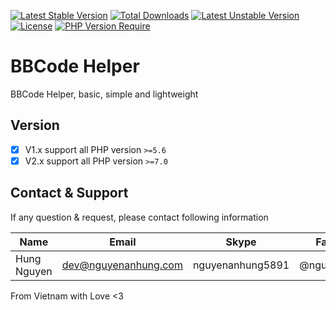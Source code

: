 [![Latest Stable Version](http://poser.pugx.org/nguyenanhung/bbcode-helper/v)](https://packagist.org/packages/nguyenanhung/bbcode-helper) [![Total Downloads](http://poser.pugx.org/nguyenanhung/bbcode-helper/downloads)](https://packagist.org/packages/nguyenanhung/bbcode-helper) [![Latest Unstable Version](http://poser.pugx.org/nguyenanhung/bbcode-helper/v/unstable)](https://packagist.org/packages/nguyenanhung/bbcode-helper) [![License](http://poser.pugx.org/nguyenanhung/bbcode-helper/license)](https://packagist.org/packages/nguyenanhung/bbcode-helper) [![PHP Version Require](http://poser.pugx.org/nguyenanhung/bbcode-helper/require/php)](https://packagist.org/packages/nguyenanhung/bbcode-helper)

# BBCode Helper

BBCode Helper, basic, simple and lightweight

## Version

- [x] V1.x support all PHP version `>=5.6`
- [x] V2.x support all PHP version `>=7.0`

## Contact & Support

If any question & request, please contact following information

| Name        | Email                | Skype            | Facebook      |
|-------------|----------------------|------------------|---------------|
| Hung Nguyen | dev@nguyenanhung.com | nguyenanhung5891 | @nguyenanhung |

From Vietnam with Love <3
